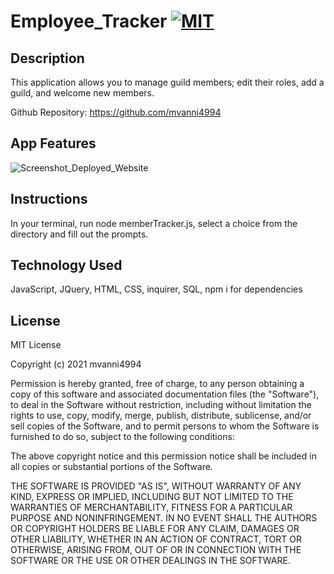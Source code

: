 # Employee_Tracker [![MIT](https://img.shields.io/badge/License-MIT-yellow.svg)](https://opensource.org/licenses/MIT)

## Description
This application allows you to manage guild members; edit their roles, add a guild, and welcome new members.

Github Repository: https://github.com/mvanni4994

## App Features

![Screenshot_Deployed_Website](https://github.com/mvanni4994/The_Guild_Tracker/blob/main/Capture.JPG?raw=true)

## Instructions
In your terminal, run node memberTracker.js, select a choice from the directory and fill out the prompts.

## Technology Used
JavaScript, JQuery, HTML, CSS, inquirer, SQL, npm i for dependencies

## License

MIT License

Copyright (c) 2021 mvanni4994

Permission is hereby granted, free of charge, to any person obtaining a copy of this software and associated documentation files (the "Software"), to deal in the Software without restriction, including without limitation the rights to use, copy, modify, merge, publish, distribute, sublicense, and/or sell copies of the Software, and to permit persons to whom the Software is furnished to do so, subject to the following conditions:

The above copyright notice and this permission notice shall be included in all copies or substantial portions of the Software.

THE SOFTWARE IS PROVIDED "AS IS", WITHOUT WARRANTY OF ANY KIND, EXPRESS OR IMPLIED, INCLUDING BUT NOT LIMITED TO THE WARRANTIES OF MERCHANTABILITY, FITNESS FOR A PARTICULAR PURPOSE AND NONINFRINGEMENT. IN NO EVENT SHALL THE AUTHORS OR COPYRIGHT HOLDERS BE LIABLE FOR ANY CLAIM, DAMAGES OR OTHER LIABILITY, WHETHER IN AN ACTION OF CONTRACT, TORT OR OTHERWISE, ARISING FROM, OUT OF OR IN CONNECTION WITH THE SOFTWARE OR THE USE OR OTHER DEALINGS IN THE SOFTWARE.
